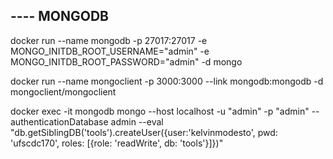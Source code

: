 ## ---- MONGODB
docker run  --name mongodb -p 27017:27017  -e MONGO_INITDB_ROOT_USERNAME="admin"  -e MONGO_INITDB_ROOT_PASSWORD="admin"  -d 
 mongo

docker run --name mongoclient -p 3000:3000 --link mongodb:mongodb -d mongoclient/mongoclient 

docker exec -it mongodb mongo --host localhost -u "admin" -p "admin" --authenticationDatabase admin --eval 
"db.getSiblingDB('tools').createUser({user:'kelvinmodesto', pwd: 'ufscdc170', roles: [{role: 'readWrite', db: 'tools'}]})"
